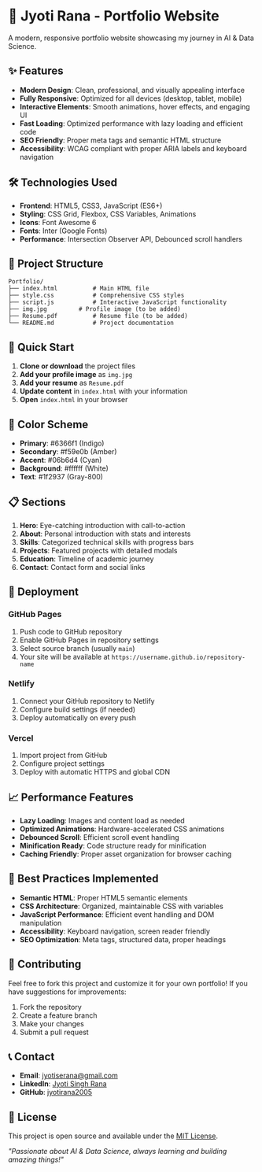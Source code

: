 # 🚀 Jyoti Rana - Portfolio Website

A modern, responsive portfolio website showcasing my journey in AI & Data Science.

## ✨ Features

- **Modern Design**: Clean, professional, and visually appealing interface
- **Fully Responsive**: Optimized for all devices (desktop, tablet, mobile)
- **Interactive Elements**: Smooth animations, hover effects, and engaging UI
- **Fast Loading**: Optimized performance with lazy loading and efficient code
- **SEO Friendly**: Proper meta tags and semantic HTML structure
- **Accessibility**: WCAG compliant with proper ARIA labels and keyboard navigation

## 🛠️ Technologies Used

- **Frontend**: HTML5, CSS3, JavaScript (ES6+)
- **Styling**: CSS Grid, Flexbox, CSS Variables, Animations
- **Icons**: Font Awesome 6
- **Fonts**: Inter (Google Fonts)
- **Performance**: Intersection Observer API, Debounced scroll handlers

## 📁 Project Structure

```
Portfolio/
├── index.html          # Main HTML file
├── style.css           # Comprehensive CSS styles
├── script.js           # Interactive JavaScript functionality
├── img.jpg         # Profile image (to be added)
├── Resume.pdf          # Resume file (to be added)
└── README.md           # Project documentation
```

## 🚀 Quick Start

1. **Clone or download** the project files
2. **Add your profile image** as `img.jpg`
3. **Add your resume** as `Resume.pdf`
4. **Update content** in `index.html` with your information
5. **Open** `index.html` in your browser

## 🎨 Color Scheme

- **Primary**: #6366f1 (Indigo)
- **Secondary**: #f59e0b (Amber)
- **Accent**: #06b6d4 (Cyan)
- **Background**: #ffffff (White)
- **Text**: #1f2937 (Gray-800)

## 📋 Sections

1. **Hero**: Eye-catching introduction with call-to-action
2. **About**: Personal introduction with stats and interests
3. **Skills**: Categorized technical skills with progress bars
4. **Projects**: Featured projects with detailed modals
5. **Education**: Timeline of academic journey
6. **Contact**: Contact form and social links


## 🚀 Deployment

### GitHub Pages

1. Push code to GitHub repository
2. Enable GitHub Pages in repository settings
3. Select source branch (usually `main`)
4. Your site will be available at `https://username.github.io/repository-name`

### Netlify

1. Connect your GitHub repository to Netlify
2. Configure build settings (if needed)
3. Deploy automatically on every push

### Vercel

1. Import project from GitHub
2. Configure project settings
3. Deploy with automatic HTTPS and global CDN

## 📈 Performance Features

- **Lazy Loading**: Images and content load as needed
- **Optimized Animations**: Hardware-accelerated CSS animations
- **Debounced Scroll**: Efficient scroll event handling
- **Minification Ready**: Code structure ready for minification
- **Caching Friendly**: Proper asset organization for browser caching

## 🎯 Best Practices Implemented

- **Semantic HTML**: Proper HTML5 semantic elements
- **CSS Architecture**: Organized, maintainable CSS with variables
- **JavaScript Performance**: Efficient event handling and DOM manipulation
- **Accessibility**: Keyboard navigation, screen reader friendly
- **SEO Optimization**: Meta tags, structured data, proper headings

## 🤝 Contributing

Feel free to fork this project and customize it for your own portfolio! If you have suggestions for improvements:

1. Fork the repository
2. Create a feature branch
3. Make your changes
4. Submit a pull request

## 📞 Contact

- **Email**: jyotiserana@gmail.com
- **LinkedIn**: [Jyoti Singh Rana](https://www.linkedin.com/in/jyotisinghrana/)
- **GitHub**: [jyotirana2005](https://github.com/jyotirana2005)

## 📄 License

This project is open source and available under the [MIT License](https://opensource.org/licenses/MIT).


*"Passionate about AI & Data Science, always learning and building amazing things!"*
